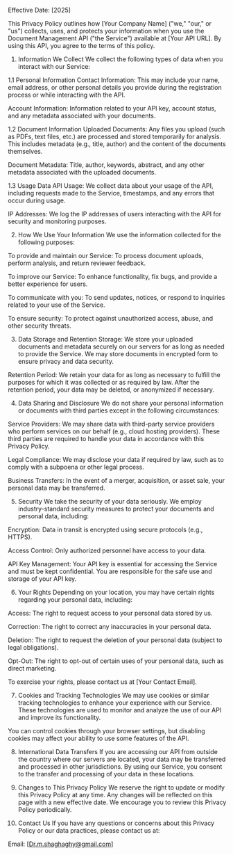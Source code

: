 
Effective Date: [2025]

This Privacy Policy outlines how [Your Company Name] ("we," "our," or "us") collects, uses, and protects your information when you use the Document Management API ("the Service") available at [Your API URL]. By using this API, you agree to the terms of this policy.

1. Information We Collect
We collect the following types of data when you interact with our Service:

1.1 Personal Information
Contact Information: This may include your name, email address, or other personal details you provide during the registration process or while interacting with the API.

Account Information: Information related to your API key, account status, and any metadata associated with your documents.

1.2 Document Information
Uploaded Documents: Any files you upload (such as PDFs, text files, etc.) are processed and stored temporarily for analysis. This includes metadata (e.g., title, author) and the content of the documents themselves.

Document Metadata: Title, author, keywords, abstract, and any other metadata associated with the uploaded documents.

1.3 Usage Data
API Usage: We collect data about your usage of the API, including requests made to the Service, timestamps, and any errors that occur during usage.

IP Addresses: We log the IP addresses of users interacting with the API for security and monitoring purposes.

2. How We Use Your Information
We use the information collected for the following purposes:

To provide and maintain our Service: To process document uploads, perform analysis, and return reviewer feedback.

To improve our Service: To enhance functionality, fix bugs, and provide a better experience for users.

To communicate with you: To send updates, notices, or respond to inquiries related to your use of the Service.

To ensure security: To protect against unauthorized access, abuse, and other security threats.

3. Data Storage and Retention
Storage: We store your uploaded documents and metadata securely on our servers for as long as needed to provide the Service. We may store documents in encrypted form to ensure privacy and data security.

Retention Period: We retain your data for as long as necessary to fulfill the purposes for which it was collected or as required by law. After the retention period, your data may be deleted, or anonymized if necessary.

4. Data Sharing and Disclosure
We do not share your personal information or documents with third parties except in the following circumstances:

Service Providers: We may share data with third-party service providers who perform services on our behalf (e.g., cloud hosting providers). These third parties are required to handle your data in accordance with this Privacy Policy.

Legal Compliance: We may disclose your data if required by law, such as to comply with a subpoena or other legal process.

Business Transfers: In the event of a merger, acquisition, or asset sale, your personal data may be transferred.

5. Security
We take the security of your data seriously. We employ industry-standard security measures to protect your documents and personal data, including:

Encryption: Data in transit is encrypted using secure protocols (e.g., HTTPS).

Access Control: Only authorized personnel have access to your data.

API Key Management: Your API key is essential for accessing the Service and must be kept confidential. You are responsible for the safe use and storage of your API key.

6. Your Rights
Depending on your location, you may have certain rights regarding your personal data, including:

Access: The right to request access to your personal data stored by us.

Correction: The right to correct any inaccuracies in your personal data.

Deletion: The right to request the deletion of your personal data (subject to legal obligations).

Opt-Out: The right to opt-out of certain uses of your personal data, such as direct marketing.

To exercise your rights, please contact us at [Your Contact Email].

7. Cookies and Tracking Technologies
We may use cookies or similar tracking technologies to enhance your experience with our Service. These technologies are used to monitor and analyze the use of our API and improve its functionality.

You can control cookies through your browser settings, but disabling cookies may affect your ability to use some features of the API.

8. International Data Transfers
If you are accessing our API from outside the country where our servers are located, your data may be transferred and processed in other jurisdictions. By using our Service, you consent to the transfer and processing of your data in these locations.

9. Changes to This Privacy Policy
We reserve the right to update or modify this Privacy Policy at any time. Any changes will be reflected on this page with a new effective date. We encourage you to review this Privacy Policy periodically.

10. Contact Us
If you have any questions or concerns about this Privacy Policy or our data practices, please contact us at:

Email: [Dr.m.shaghaghy@gmail.com]
